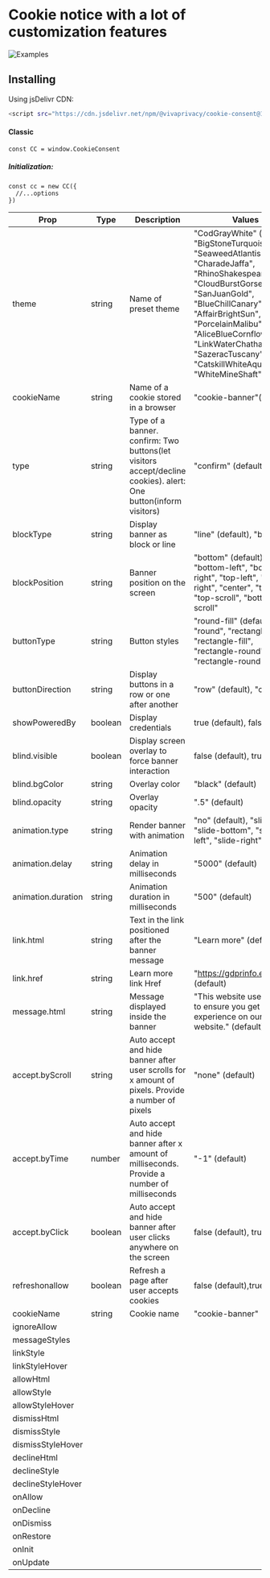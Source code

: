 # Cookie notice with a lot of customization features

![Examples](https://raw.githubusercontent.com/VIVA-PRIVACY/cookie-consent/main/images/screenshot-1.png)

## Installing

Using jsDelivr CDN:
```sh
<script src="https://cdn.jsdelivr.net/npm/@vivaprivacy/cookie-consent@1.0.2/build/cookie-consent.min.js"></script>
```

#### Classic
```
const CC = window.CookieConsent
```

##### Initialization:
```
const cc = new CC({
  //...options
})
```

| Prop | Type | Description |Values|
| ------ | ------ | ------ |------|
| theme | string | Name of preset theme  | "CodGrayWhite" (default), "BigStoneTurquoise", "SeaweedAtlantis", "CharadeJaffa", "RhinoShakespeare", "CloudBurstGorse", "SanJuanGold", "BlueChillCanary", "AffairBrightSun", "PorcelainMalibu", "AliceBlueCornflowerBlue", "LinkWaterChathamsBlue", "SazeracTuscany", "CatskillWhiteAquaForest", "WhiteMineShaft"|
|cookieName|string|Name of a cookie stored in a browser|"cookie-banner"(default)|
|type|string|Type of a banner. confirm: Two buttons(let visitors accept/decline cookies). alert: One button(inform visitors)|"confirm" (default), "alert"|
|blockType|string|Display banner as block or line|"line" (default), "block" |
|blockPosition|string|Banner position on the screen|"bottom" (default), "bottom-left", "bottom-right", "top-left", "top-right", "center", "top", "top-scroll", "bottom-scroll"|
|buttonType|string|Button styles|"round-fill" (default), "round", "rectangle", "rectangle-fill", "rectangle-round", "rectangle-round-fill"|
|buttonDirection|string|Display buttons in a row or one after another|"row" (default), "column"|
|showPoweredBy|boolean|Display credentials|true (default), false|
|blind.visible|boolean|Display screen overlay to force banner interaction|false (default), true|
|blind.bgColor|string|Overlay color|"black" (default)|
|blind.opacity|string|Overlay opacity|".5" (default)|
|animation.type|string|Render banner with animation|"no" (default), "slide-top", "slide-bottom", "slide-left", "slide-right", "fade"|
|animation.delay |string|Animation delay in milliseconds|"5000" (default)|
|animation.duration|string|Animation duration in milliseconds|"500" (default)|
|link.html|string|Text in the link positioned after the banner message|"Learn more" (default)|
|link.href|string|Learn more link Href|"https://gdprinfo.eu" (default)|
|message.html|string|Message displayed inside the banner |"This website uses cookies to ensure you get the best experience on our website." (default)|
|accept.byScroll |string|Auto accept and hide banner after user scrolls for x amount of pixels. Provide a number of pixels |"none" (default)|
|accept.byTime|number|Auto accept and hide banner after x amount of milliseconds. Provide a number of milliseconds |"-1" (default)|
|accept.byClick|boolean|Auto accept and hide banner after user clicks anywhere on the screen|false (default), true|
|refreshonallow|boolean|Refresh a page after user accepts cookies|false (default),true|
|cookieName|string|Cookie name|"cookie-banner" (default)|
|ignoreAllow||||
|messageStyles||||
|linkStyle||||
|linkStyleHover||||
|allowHtml||||
|allowStyle|||||
|allowStyleHover|||||
|dismissHtml|||||
|dismissStyle|||||
|dismissStyleHover|||||
|declineHtml|||||
|declineStyle|||||
|declineStyleHover|||||
|onAllow|||||
|onDecline|||||
|onDismiss|||||
|onRestore|||||
|onInit|||||
|onUpdate|||||
